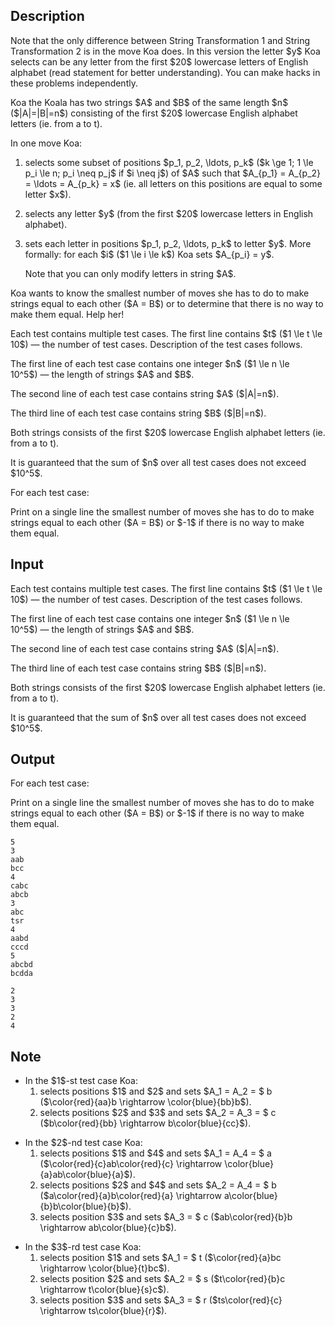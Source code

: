 ## Description

<div><p><span class="tex-font-style-bf">Note that the only difference between <span class="tex-font-style-tt">String Transformation 1</span> and <span class="tex-font-style-tt">String Transformation 2</span> is in the move Koa does. In this version the letter $y$ Koa selects can be any letter from the first $20$ lowercase letters of English alphabet (read statement for better understanding). You can make hacks in these problems independently.</span></p><p>Koa the Koala has two strings $A$ and $B$ of the same length $n$ ($|A|=|B|=n$) consisting of the first $20$ lowercase English alphabet letters (ie. from <span class="tex-font-style-tt">a</span> to <span class="tex-font-style-tt">t</span>).</p><p>In one move Koa:</p><ol><p> </p><li> selects some subset of positions $p_1, p_2, \ldots, p_k$ ($k \ge 1; 1 \le p_i \le n; p_i \neq p_j$ if $i \neq j$) of $A$ such that $A_{p_1} = A_{p_2} = \ldots = A_{p_k} = x$ (ie. all letters on this positions are equal to some letter $x$).<p> </p></li><li> selects <span class="tex-font-style-bf">any</span> letter $y$ (from the first $20$ lowercase letters in English alphabet).<p> </p></li><li> sets each letter in positions $p_1, p_2, \ldots, p_k$ to letter $y$. More formally: for each $i$ ($1 \le i \le k$) Koa sets $A_{p_i} = y$.<p> <span class="tex-font-style-bf">Note that you can only modify letters in string $A$</span>.</p></li></ol><p>Koa wants to know the smallest number of moves she has to do to make strings equal to each other ($A = B$) or to determine that there is no way to make them equal. Help her!</p></div><div class="input-specification"><p>Each test contains multiple test cases. The first line contains $t$ ($1 \le t \le 10$)&nbsp;— the number of test cases. Description of the test cases follows.</p><p>The first line of each test case contains one integer $n$ ($1 \le n \le 10^5$)&nbsp;— the length of strings $A$ and $B$.</p><p>The second line of each test case contains string $A$ ($|A|=n$).</p><p>The third line of each test case contains string $B$ ($|B|=n$).</p><p>Both strings consists of the first $20$ lowercase English alphabet letters (ie. from <span class="tex-font-style-tt">a</span> to <span class="tex-font-style-tt">t</span>).</p><p>It is guaranteed that the sum of $n$ over all test cases does not exceed $10^5$.</p></div><div class="output-specification"><p>For each test case:</p><p>Print on a single line the smallest number of moves she has to do to make strings equal to each other ($A = B$) or $-1$ if there is no way to make them equal.</p></div>

## Input

<p>Each test contains multiple test cases. The first line contains $t$ ($1 \le t \le 10$)&nbsp;— the number of test cases. Description of the test cases follows.</p><p>The first line of each test case contains one integer $n$ ($1 \le n \le 10^5$)&nbsp;— the length of strings $A$ and $B$.</p><p>The second line of each test case contains string $A$ ($|A|=n$).</p><p>The third line of each test case contains string $B$ ($|B|=n$).</p><p>Both strings consists of the first $20$ lowercase English alphabet letters (ie. from <span class="tex-font-style-tt">a</span> to <span class="tex-font-style-tt">t</span>).</p><p>It is guaranteed that the sum of $n$ over all test cases does not exceed $10^5$.</p>

## Output

<p>For each test case:</p><p>Print on a single line the smallest number of moves she has to do to make strings equal to each other ($A = B$) or $-1$ if there is no way to make them equal.</p>





```input1
5
3
aab
bcc
4
cabc
abcb
3
abc
tsr
4
aabd
cccd
5
abcbd
bcdda
```




```output1
2
3
3
2
4
```



## Note

<ul> <li> In the $1$-st test case Koa: <ol> <li> selects positions $1$ and $2$ and sets $A_1 = A_2 = $ <span class="tex-font-style-tt">b</span> ($\color{red}{aa}b \rightarrow \color{blue}{bb}b$). </li><li> selects positions $2$ and $3$ and sets $A_2 = A_3 = $ <span class="tex-font-style-tt">c</span> ($b\color{red}{bb} \rightarrow b\color{blue}{cc}$). </li></ol><p> </p></li><li> In the $2$-nd test case Koa: <ol> <li> selects positions $1$ and $4$ and sets $A_1 = A_4 = $ <span class="tex-font-style-tt">a</span> ($\color{red}{c}ab\color{red}{c} \rightarrow \color{blue}{a}ab\color{blue}{a}$). </li><li> selects positions $2$ and $4$ and sets $A_2 = A_4 = $ <span class="tex-font-style-tt">b</span> ($a\color{red}{a}b\color{red}{a} \rightarrow a\color{blue}{b}b\color{blue}{b}$). </li><li> selects position $3$ and sets $A_3 = $ <span class="tex-font-style-tt">c</span> ($ab\color{red}{b}b \rightarrow ab\color{blue}{c}b$). </li></ol> <p> </p></li><li> In the $3$-rd test case Koa: <ol> <li> selects position $1$ and sets $A_1 = $ <span class="tex-font-style-tt">t</span> ($\color{red}{a}bc \rightarrow \color{blue}{t}bc$). </li><li> selects position $2$ and sets $A_2 = $ <span class="tex-font-style-tt">s</span> ($t\color{red}{b}c \rightarrow t\color{blue}{s}c$). </li><li> selects position $3$ and sets $A_3 = $ <span class="tex-font-style-tt">r</span> ($ts\color{red}{c} \rightarrow ts\color{blue}{r}$). </li></ol> </li></ul>
